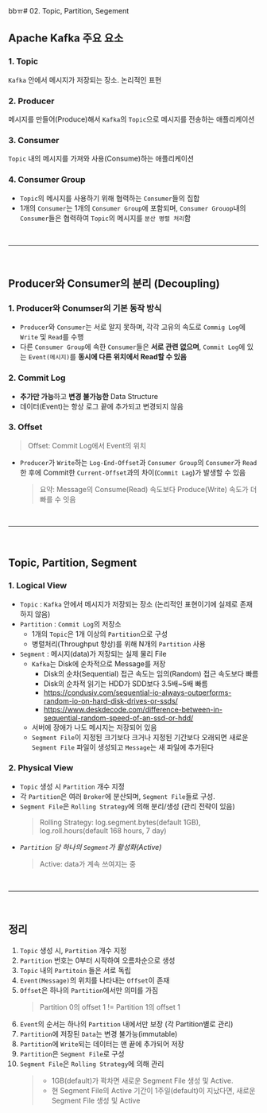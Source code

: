 bbㅠ# 02. Topic, Partition, Segement

## Apache Kafka 주요 요소

### 1. Topic

`Kafka` 안에서 메시지가 저장되는 장소. 논리적인 표현

### 2. Producer

메시지를 만들어(Produce)해서 `Kafka`의 `Topic`으로 메시지를 전송하는 애플리케이션

### 3. Consumer

`Topic` 내의 메시지를 가져와 사용(Consume)하는 애플리케이션

### 4. Consumer Group

- `Topic`의 메시지를 사용하기 위해 협력하는 `Consumer`들의 집합
- 1개의 `Consumer`는 1개의 `Consumer Group`에 포함되며, `Consumer Grouop`내의 `Consumer`들은 협력하여 `Topic`의 메시지를 `분산 병렬 처리`함

</br>

---

</br>

## Producer와 Consumer의 분리 (Decoupling)

### 1. Producer와 Conumser의 기본 동작 방식

- `Producer`와 `Consumer`는 서로 알지 못하며, 각각 고유의 속도로 `Commig Log`에 `Write` 및 `Read`를 수행
- 다른 `Consumer Group`에 속한 `Consumer`들은 **서로 관련 없으며**, `Commit Log`에 있는 `Event(메시지)`를 **동시에 다른 위치에서 Read할 수 있음**

### 2. Commit Log

- **추가만 가능**하고 **변경 불가능한** Data Structure
- 데이터(Event)는 항상 로그 끝에 추가되고 변경되지 않음

### 3. Offset

> Offset: Commit Log에서 Event의 위치

- `Producer`가 `Write`하는 `Log-End-Offset`과 `Consumer Group`의 `Consumer`가 `Read`한 후에 Commit한 `Current-Offset`과의 차이(`Commit Lag`)가 발생할 수 있음
  > 요약: Message의 Consume(Read) 속도보다 Produce(Write) 속도가 더 빠를 수 잇음

</br>

---

</br>

## Topic, Partition, Segment

### 1. Logical View

- `Topic` : `Kafka` 안에서 메시지가 저장되는 장소 (논리적인 표현이기에 실제로 존재하지 않음)
- `Partition` : `Commit Log`의 저장소
  - 1개의 `Topic`은 1개 이상의 `Partition`으로 구성
  - 병렬처리(Throughput 향상)를 위해 N개의 `Partition` 사용
- `Segment` : 메시지(data)가 저장되는 실제 물리 File
  - `Kafka`는 Disk에 순차적으로 Message를 저장
    - Disk의 순차(Sequential) 접근 속도는 임의(Random) 접근 속도보다 빠름
    - Disk의 순차적 읽기는 HDD가 SDD보다 3.5배~5배 빠름
    - https://condusiv.com/sequential-io-always-outperforms-random-io-on-hard-disk-drives-or-ssds/
    - https://www.deskdecode.com/difference-between-in-sequential-random-speed-of-an-ssd-or-hdd/
  - 서버에 장애가 나도 메시지는 저장되어 있음
  - `Segment File`이 지정된 크기보다 크거나 지정된 기간보다 오래되면 새로운 `Segment File` 파일이 생성되고 `Message`는 새 파일에 추가된다

### 2. Physical View

- `Topic` 생성 시 `Partition` 개수 지정
- 각 `Partition`은 여러 `Broker`에 분산되며, `Segment File`들로 구성.
- `Segment File`은 `Rolling Strategy`에 의해 분리/생성 (관리 전략이 있음)
  > Rolling Strategy: log.segment.bytes(default 1GB), log.roll.hours(default 168 hours, 7 day)
- _`Partition` 당 하나의 `Segment`가 활성화(Active)_
  > Active: data가 계속 쓰여지는 중

</br>

---

</br>

## 정리

1. `Topic` 생성 시, `Partition` 개수 지정
2. `Partition` 번호는 0부터 시작하여 오름차순으로 생성
3. `Topic` 내의 `Partitoin` 들은 서로 독립
4. `Event(Message)`의 위치를 나타내는 `Offset`이 존재
5. `Offset`은 하나의 `Partition`에서만 의미를 가짐
   > Partition 0의 offset 1 != Partition 1의 offset 1
6. `Event`의 순서는 하나의 `Partition` 내에서만 보장 (각 Partition별로 관리)
7. `Partition`에 저장된 `Data`는 변경 불가능(immutable)
8. `Partition`에 `Write`되는 데이터는 맨 끝에 추가되어 저장
9. `Partition`은 `Segment File`로 구성
10. `Segment File`은 `Rolling Strategy`에 의해 관리
    > - 1GB(default)가 꽉차면 새로운 Segment File 생성 및 Active.
    > - 현 Segment File의 Active 기간이 1주일(default)이 지났다면, 새로운 Segment File 생성 및 Active
